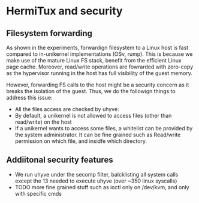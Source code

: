 # HermiTux and security

## Filesystem forwarding
As shown in the experiments, forwardign filesystem to a Linux host is fast 
compared to in-unikernel implementations (OSv, rump). This is because we make
use of the mature Linux FS stack, benefit from the efficient Linux page cache.
Moreover, read/write operations are fowrarded with zero-copy as the hypervisor
running in the host has full visibility of the guest memory.

However, forwarding FS calls to the host might be a security concern as it 
breaks the isolation of the guest. Thus, we do the followign things to address
this issue:
- All the files access are checked by uhyve:
 - By default, a unikernel is not allowed to access files (other than read/write)
   on the host
 - If a unikernel wants to access some files, a whitelist can be provided by
   the system administrator. It can be fine grained such as Read/write permission
   on which file, and insidfe which directory. 

## Addiitonal security features
  - We run uhyve under the secomp filter, balcklisting all system calls except
    the 13 needed to execute uhyve (over ~350 linux syscalls)
  - TODO more fine grained stuff such as ioctl only on /dev/kvm, and only with
    specific cmds
